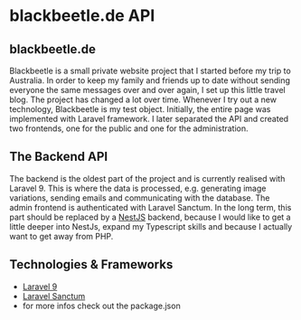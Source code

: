 # blackbeetle.de API

## blackbeetle.de

Blackbeetle is a small private website project that I started before my trip to Australia. In order to keep my family and friends up to date without sending everyone the same messages over and over again, I set up this little travel blog. The project has changed a lot over time. Whenever I try out a new technology, Blackbeetle is my test object. Initially, the entire page was implemented with Laravel framework. I later separated the API and created two frontends, one for the public and one for the administration.

## The Backend API

The backend is the oldest part of the project and is currently realised with Laravel 9. This is where the data is processed, e.g. generating image variations, sending emails and communicating with the database. The admin frontend is authenticated with Laravel Sanctum.
In the long term, this part should be replaced by a [NestJS](https://nestjs.com/) backend, because I would like to get a little deeper into NestJs, expand my Typescript skills and because I actually want to get away from PHP.

## Technologies & Frameworks

- [Laravel 9](https://laravel.com/)
- [Laravel Sanctum](https://laravel.com/docs/9.x/sanctum)
- for more infos check out the package.json

